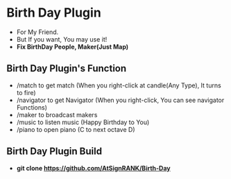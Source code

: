 # Birth Day Plugin
- For My Friend.
- But If you want, You may use it!
- **Fix BirthDay People, Maker(Just Map)**

## Birth Day Plugin's Function
- /match to get match (When you right-click at candle(Any Type), It turns to fire)
- /navigator to get Navigator (When you right-click, You can see navigator Functions)
- /maker to broadcast makers
- /music to listen music (Happy Birthday to You)
- /piano to open piano (C to next octave D)

## Birth Day Plugin Build
- **git clone https://github.com/AtSignRANK/Birth-Day**